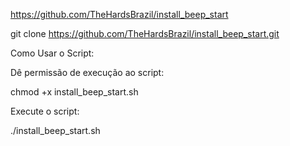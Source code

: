 https://github.com/TheHardsBrazil/install_beep_start


git clone https://github.com/TheHardsBrazil/install_beep_start.git


Como Usar o Script:

Dê permissão de execução ao script:

chmod +x install_beep_start.sh


Execute o script:

./install_beep_start.sh

